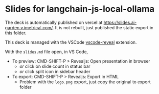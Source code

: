 # Slides for langchain-js-local-ollama

The deck is automatically published on vercel at <https://slides.ai-garden.v.imetrical.com/>.
It is not rebuilt, just published the static export in this folder.

This deck is managed with the VSCode [vscode-reveal](https://marketplace.visualstudio.com/items?itemName=evilz.vscode-reveal) extension.

With the `slides.md` file open, in VS Code,

- To preview: CMD-SHIFT-P > Revealjs: Open presentation in browser
  - _or_ click on slide count in status bar
  - _or_ click split icon in sidebar header
- To export: CMD-SHIFT-P > Revealjs: Export in HTML
  - Problem with the `logo.png` export, just copy the original to export folder
